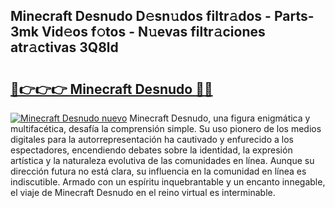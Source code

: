 ## Minecraft Desnudo D𝚎sn𝚞dos filtr𝚊dos - Parts-3mk Vid𝚎os f𝚘tos - N𝚞evas filtr𝚊ciones atr𝚊ctivas 3Q8ld

# <h2><a href="http://mb7ccj.tromn.icu/?c=Minecraft+Desnudo">🔗👉👉👉 Minecraft Desnudo 🔗🔗</a></h2>

[![Minecraft Desnudo nuevo](https://i.imgur.com/pEAQMta.gif)](http://mb7ccj.tromn.icu/?c=Minecraft+Desnudo)
Minecraft Desnudo, una figura enigmática y multifacética, desafía la comprensión simple. Su uso pionero de los medios digitales para la autorrepresentación ha cautivado y enfurecido a los espectadores, encendiendo debates sobre la identidad, la expresión artística y la naturaleza evolutiva de las comunidades en línea. Aunque su dirección futura no está clara, su influencia en la comunidad en línea es indiscutible. Armado con un espíritu inquebrantable y un encanto innegable, el viaje de Minecraft Desnudo en el reino virtual es interminable.

